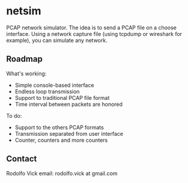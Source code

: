 # netsim
PCAP network simulator. The idea is to send a PCAP file on a choose interface.
Using a network capture file (using tcpdump or wireshark for example), you can simulate any network.

## Roadmap

What's working:

- Simple console-based interface
- Endless loop transmission
- Support to traditional PCAP file format
- Time interval between packets are honored

To do:

- Support to the others PCAP formats
- Transmission separated from user interface
- Counter, counters and more counters

## Contact
Rodolfo Vick
email: rodolfo.vick at gmail.com


